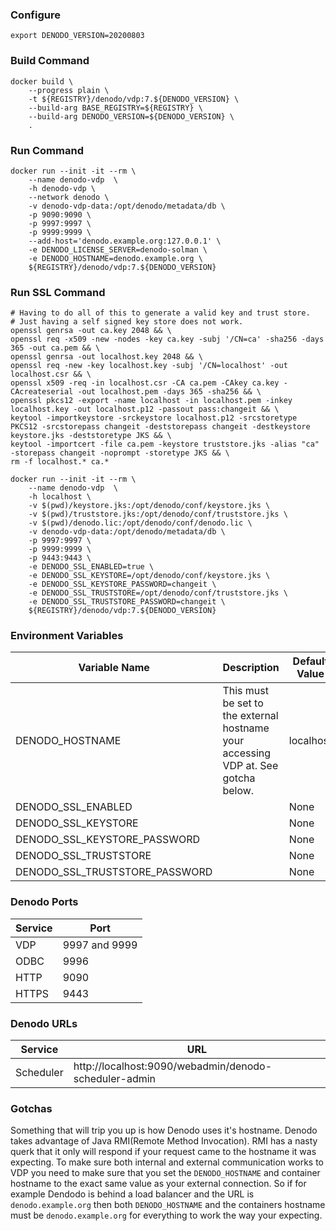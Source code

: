 ### Configure
```shell
export DENODO_VERSION=20200803
```

### Build Command
```shell
docker build \
    --progress plain \
    -t ${REGISTRY}/denodo/vdp:7.${DENODO_VERSION} \
    --build-arg BASE_REGISTRY=${REGISTRY} \
    --build-arg DENODO_VERSION=${DENODO_VERSION} \
    .
```

### Run Command
```shell
docker run --init -it --rm \
    --name denodo-vdp  \
    -h denodo-vdp \
    --network denodo \
    -v denodo-vdp-data:/opt/denodo/metadata/db \
    -p 9090:9090 \
    -p 9997:9997 \
    -p 9999:9999 \
    --add-host='denodo.example.org:127.0.0.1' \
    -e DENODO_LICENSE_SERVER=denodo-solman \
    -e DENODO_HOSTNAME=denodo.example.org \
    ${REGISTRY}/denodo/vdp:7.${DENODO_VERSION}
```

### Run SSL Command
```shell
# Having to do all of this to generate a valid key and trust store.
# Just having a self signed key store does not work.
openssl genrsa -out ca.key 2048 && \
openssl req -x509 -new -nodes -key ca.key -subj '/CN=ca' -sha256 -days 365 -out ca.pem && \
openssl genrsa -out localhost.key 2048 && \
openssl req -new -key localhost.key -subj '/CN=localhost' -out localhost.csr && \
openssl x509 -req -in localhost.csr -CA ca.pem -CAkey ca.key -CAcreateserial -out localhost.pem -days 365 -sha256 && \
openssl pkcs12 -export -name localhost -in localhost.pem -inkey localhost.key -out localhost.p12 -passout pass:changeit && \
keytool -importkeystore -srckeystore localhost.p12 -srcstoretype PKCS12 -srcstorepass changeit -deststorepass changeit -destkeystore keystore.jks -deststoretype JKS && \
keytool -importcert -file ca.pem -keystore truststore.jks -alias "ca" -storepass changeit -noprompt -storetype JKS && \
rm -f localhost.* ca.*

docker run --init -it --rm \
    --name denodo-vdp  \
    -h localhost \
    -v $(pwd)/keystore.jks:/opt/denodo/conf/keystore.jks \
    -v $(pwd)/truststore.jks:/opt/denodo/conf/truststore.jks \
    -v $(pwd)/denodo.lic:/opt/denodo/conf/denodo.lic \
    -v denodo-vdp-data:/opt/denodo/metadata/db \
    -p 9997:9997 \
    -p 9999:9999 \
    -p 9443:9443 \
    -e DENODO_SSL_ENABLED=true \
    -e DENODO_SSL_KEYSTORE=/opt/denodo/conf/keystore.jks \
    -e DENODO_SSL_KEYSTORE_PASSWORD=changeit \
    -e DENODO_SSL_TRUSTSTORE=/opt/denodo/conf/truststore.jks \
    -e DENODO_SSL_TRUSTSTORE_PASSWORD=changeit \
    ${REGISTRY}/denodo/vdp:7.${DENODO_VERSION}
```

### Environment Variables
| Variable Name | Description | Default Value |
| --- | --- | --- |
| DENODO_HOSTNAME | This must be set to the external hostname your accessing VDP at. See gotcha below. | localhost |
| DENODO_SSL_ENABLED | | None |
| DENODO_SSL_KEYSTORE | | None |
| DENODO_SSL_KEYSTORE_PASSWORD | | None |
| DENODO_SSL_TRUSTSTORE | | None |
| DENODO_SSL_TRUSTSTORE_PASSWORD | | None |

### Denodo Ports
| Service | Port |
| --- | --- |
| VDP | 9997 and 9999 |
| ODBC | 9996 |
| HTTP | 9090 |
| HTTPS | 9443 |

### Denodo URLs
| Service | URL |
| --- | --- |
| Scheduler | http://localhost:9090/webadmin/denodo-scheduler-admin |

### Gotchas
Something that will trip you up is how Denodo uses it's hostname. Denodo takes advantage of Java RMI(Remote Method Invocation). RMI has a nasty querk that it only will respond if your request came to the hostname it was expecting. To make sure both internal and external communication works to VDP you need to make sure that you set the ```DENODO_HOSTNAME``` and container hostname to the exact same value as your external connection. So if for example Dendodo is behind a load balancer and the URL is ```denodo.example.org``` then both ```DENODO_HOSTNAME``` and the containers hostname must be ```denodo.example.org``` for everything to work the way your expecting.
